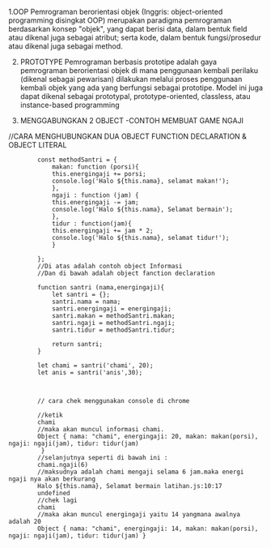1.OOP
Pemrograman berorientasi objek (Inggris: object-oriented programming disingkat OOP) merupakan paradigma pemrograman berdasarkan konsep "objek", yang dapat berisi data, dalam bentuk field atau dikenal juga sebagai atribut; serta kode, dalam bentuk fungsi/prosedur atau dikenal juga sebagai method.


2. PROTOTYPE
Pemrograman berbasis prototipe adalah gaya pemrograman berorientasi objek di mana penggunaan kembali perilaku (dikenal sebagai pewarisan) dilakukan melalui proses penggunaan kembali objek yang ada yang berfungsi sebagai prototipe. Model ini juga dapat dikenal sebagai prototypal, prototype-oriented, classless, atau instance-based programming

3. MENGGABUNGKAN 2 OBJECT 
-CONTOH MEMBUAT GAME NGAJI

//CARA MENGHUBUNGKAN DUA OBJECT FUNCTION DECLARATION & OBJECT LITERAL

			const methodSantri = {
			    makan: function (porsi){
				this.energingaji += porsi;
				console.log('Halo ${this.nama}, selamat makan!');
			    },
			    ngaji : function (jam) {
				this.energingaji -= jam;
				console.log('Halo ${this.nama}, Selamat bermain');
			    },
			    tidur : function(jam){
				this.energingaji += jam * 2;
				console.log('Halo ${this.nama}, selamat tidur!');
			    }
			   
			};
			//Di atas adalah contoh object Informasi
			//Dan di bawah adalah object fanction declaration 

			function santri (nama,energingaji){
			    let santri = {};
			    santri.nama = nama;
			    santri.energingaji = energingaji;
			    santri.makan = methodSantri.makan;
			    santri.ngaji = methodSantri.ngaji;
			    santri.tidur = methodSantri.tidur;
			    
			    return santri;
			}

			let chami = santri('chami', 20);
			let anis = santri('anis',30);



			// cara chek menggunakan console di chrome

			//ketik 
			chami 
			//maka akan muncul informasi chami. 
			Object { nama: "chami", energingaji: 20, makan: makan(porsi), ngaji: ngaji(jam), tidur: tidur(jam)
			 }
			//selanjutnya seperti di bawah ini :
			chami.ngaji(6) 
			//maksudnya adalah chami mengaji selama 6 jam.maka energi ngaji nya akan berkurang 
			Halo ${this.nama}, Selamat bermain latihan.js:10:17
			undefined
			//chek lagi
			chami
			//maka akan muncul energingaji yaitu 14 yangmana awalnya adalah 20
			Object { nama: "chami", energingaji: 14, makan: makan(porsi), ngaji: ngaji(jam), tidur: tidur(jam) }
			
			
			

